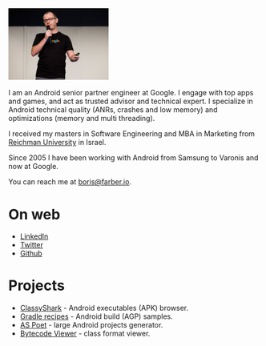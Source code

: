
<img src="img/Header.jpg" width="200"/>

I am an Android senior partner engineer at Google. I engage with top apps and games, and act 
as trusted advisor and technical expert. I specialize in Android technical quality
(ANRs, crashes and low memory) and optimizations (memory and multi threading).

I received my masters in Software Engineering and MBA in Marketing from [Reichman 
University](https://www.runi.ac.il/en/) in Israel.

Since 2005 I have been working with Android from Samsung to Varonis and now at Google.

You can reach me at <boris@farber.io>.

# On web
* [LinkedIn](https://www.linkedin.com/in/borisfarber/) 
* [Twitter](https://x.com/BorisFarber) 
* [Github](https://github.com/borisf) 

# Projects
* [ClassyShark](https://github.com/google/android-classyshark) - Android executables (APK) browser.
* [Gradle recipes](https://github.com/android/gradle-recipes) - Android build (AGP) samples. 
* [AS Poet](https://github.com/android/android-studio-poet) - large Android projects generator.
* [Bytecode Viewer](https://github.com/borisf/classyshark-bytecode-viewer) - class format viewer. 
